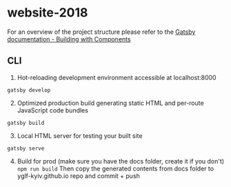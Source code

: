 # website-2018

For an overview of the project structure please refer to the [Gatsby documentation - Building with Components](https://www.gatsbyjs.org/docs/building-with-components/)

## CLI
1. Hot-reloading development environment accessible at localhost:8000
```
gatsby develop
```

2. Optimized production build generating static HTML and per-route JavaScript code bundles
```
gatsby build
```

3. Local HTML server for testing your built site
```
gatsby serve
```

4. Build for prod (make sure you have the docs folder, create it if you don't)
```npm run build```
Then copy the generated contents from docs folder to yglf-kyiv.github.io repo and commit + push
